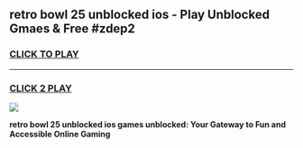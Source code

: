 
## retro bowl 25 unblocked ios - Play Unblocked Gmaes & Free #zdep2
<h3>
<a href="https://news.freeplayer.one?title=retro_bowl_25_unblocked_ios&ref=27F">CLICK TO PLAY</a></h3>
<hr>

<h3>
<a href="https://news.freeplayer.one?title=retro_bowl_25_unblocked_ios&ref=27F">CLICK 2 PLAY</a>
  
</h3>

<a href="https://news.freeplayer.one?title=retro_bowl_25_unblocked_ios&ref=27F/"><img src="https://clearcache.store/games.png"></a>


**retro bowl 25 unblocked ios games unblocked: Your Gateway to Fun and Accessible Online Gaming**
